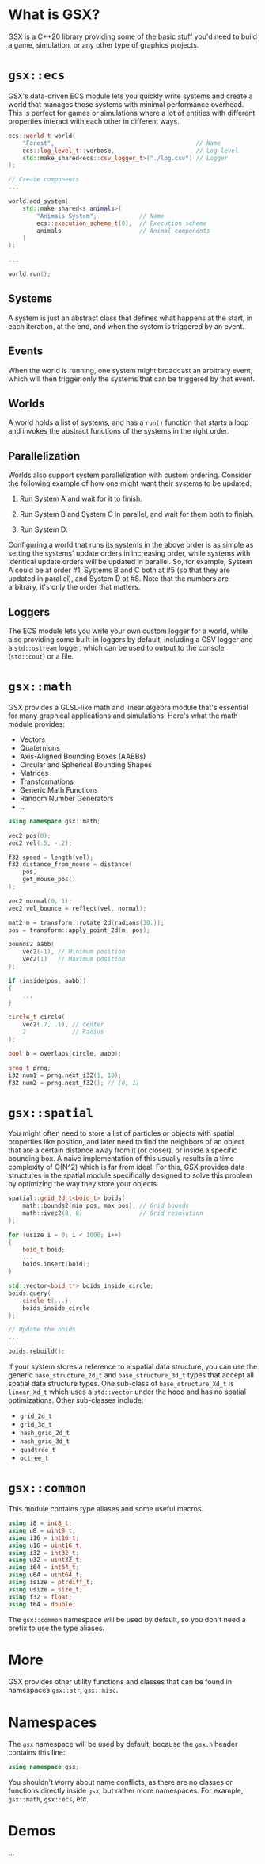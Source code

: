 # What is GSX?

GSX is a C++20 library providing some of the basic stuff you'd need to build a game, simulation, or any other type of graphics projects.

# `gsx::ecs`

GSX's data-driven ECS module lets you quickly write systems and create a world that manages those systems with minimal performance overhead. This is perfect for games or simulations where a lot of entities with different properties interact with each other in different ways.

```cpp
ecs::world_t world(
    "Forest",                                        // Name
    ecs::log_level_t::verbose,                       // Log level
    std::make_shared<ecs::csv_logger_t>("./log.csv") // Logger
);

// Create components
...

world.add_system(
    std::make_shared<s_animals>(
        "Animals System",            // Name
        ecs::execution_scheme_t(0),  // Execution scheme
        animals                      // Animal components
    )
);

...

world.run();
```

## Systems

A system is just an abstract class that defines what happens at the start, in each iteration, at the end, and when the system is triggered by an event.

## Events

When the world is running, one system might broadcast an arbitrary event, which will then trigger only the systems that can be triggered by that event.

## Worlds

A world holds a list of systems, and has a `run()` function that starts a loop and invokes the abstract functions of the systems in the right order.

## Parallelization

Worlds also support system parallelization with custom ordering. Consider the following example of how one might want their systems to be updated:

1. Run System A and wait for it to finish.

2. Run System B and System C in parallel, and wait for them both to finish.

3. Run System D.

Configuring a world that runs its systems in the above order is as simple as setting the systems' update orders in increasing order, while systems with identical update orders will be updated in parallel. So, for example, System A could be at order #1, Systems B and C both at #5 (so that they are updated in parallel), and System D at #8. Note that the numbers are arbitrary, it's only the order that matters.

## Loggers

The ECS module lets you write your own custom logger for a world, while also providing some built-in loggers by default, including a CSV logger and a `std::ostream` logger, which can be used to output to the console (`std::cout`) or a file.

# `gsx::math`

GSX provides a GLSL-like math and linear algebra module that's essential for many graphical applications and simulations. Here's what the math module provides:

- Vectors
- Quaternions
- Axis-Aligned Bounding Boxes (AABBs)
- Circular and Spherical Bounding Shapes
- Matrices
- Transformations
- Generic Math Functions
- Random Number Generators
- ...

```cpp
using namespace gsx::math;

vec2 pos(0);
vec2 vel(.5, -.2);

f32 speed = length(vel);
f32 distance_from_mouse = distance(
    pos,
    get_mouse_pos()
);

vec2 normal(0, 1);
vec2 vel_bounce = reflect(vel, normal);

mat2 m = transform::rotate_2d(radians(30.));
pos = transform::apply_point_2d(m, pos);

bounds2 aabb(
    vec2(-1), // Minimum position
    vec2(1)   // Maximum position
);

if (inside(pos, aabb))
{
    ...
}

circle_t circle(
    vec2(.7, .1), // Center
    2             // Radius
);

bool b = overlaps(circle, aabb);

prng_t prng;
i32 num1 = prng.next_i32(1, 10);
f32 num2 = prng.next_f32(); // [0, 1]
```

# `gsx::spatial`

You might often need to store a list of particles or objects with spatial properties like position, and later need to find the neighbors of an object that are a certain distance away from it (or closer), or inside a specific bounding box. A naive implementation of this usually results in a time complexity of O(N^2) which is far from ideal. For this, GSX provides data structures in the spatial module specifically designed to solve this problem by optimizing the way they store your objects.

```cpp
spatial::grid_2d_t<boid_t> boids(
    math::bounds2(min_pos, max_pos), // Grid bounds
    math::ivec2(8, 8)                // Grid resolution
);

for (usize i = 0; i < 1000; i++)
{
    boid_t boid;
    ...
    boids.insert(boid);
}

std::vector<boid_t*> boids_inside_circle;
boids.query(
    circle_t(...),
    boids_inside_circle
);

// Update the boids
...

boids.rebuild();
```

If your system stores a reference to a spatial data structure, you can use the generic `base_structure_2d_t` and `base_structure_3d_t` types that accept all spatial data structure types. One sub-class of `base_structure_Xd_t` is `linear_Xd_t` which uses a `std::vector` under the hood and has no spatial optimizations. Other sub-classes include:

- `grid_2d_t`
- `grid_3d_t`
- `hash_grid_2d_t`
- `hash_grid_3d_t`
- `quadtree_t`
- `octree_t`

# `gsx::common`

This module contains type aliases and some useful macros.

```cpp
using i8 = int8_t;
using u8 = uint8_t;
using i16 = int16_t;
using u16 = uint16_t;
using i32 = int32_t;
using u32 = uint32_t;
using i64 = int64_t;
using u64 = uint64_t;
using isize = ptrdiff_t;
using usize = size_t;
using f32 = float;
using f64 = double;
```

The `gsx::common` namespace will be used by default, so you don't need a prefix to use the type aliases.

# More

GSX provides other utility functions and classes that can be found in namespaces `gsx::str`, `gsx::misc`.

# Namespaces

The `gsx` namespace will be used by default, because the `gsx.h` header contains this line:
```cpp
using namespace gsx;
```
You shouldn't worry about name conflicts, as there are no classes or functions directly inside `gsx`, but rather more namespaces. For example, `gsx::math`, `gsx::ecs`, etc.

# Demos

...

